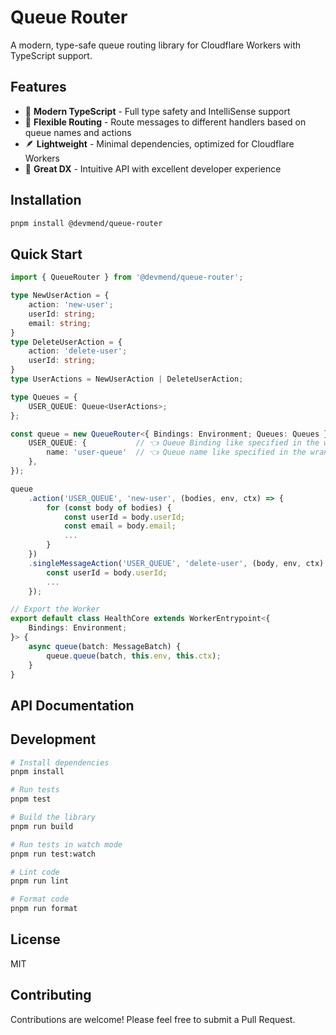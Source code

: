 # Queue Router

A modern, type-safe queue routing library for Cloudflare Workers with TypeScript support.

## Features

- 🚀 **Modern TypeScript** - Full type safety and IntelliSense support
- 🔄 **Flexible Routing** - Route messages to different handlers based on queue names and actions
- 🪶 **Lightweight** - Minimal dependencies, optimized for Cloudflare Workers
- 📝 **Great DX** - Intuitive API with excellent developer experience

## Installation

```bash
pnpm install @devmend/queue-router
```

## Quick Start

```typescript
import { QueueRouter } from '@devmend/queue-router';

type NewUserAction = {
    action: 'new-user';
    userId: string;
    email: string;
}
type DeleteUserAction = {
    action: 'delete-user';
    userId: string;
}
type UserActions = NewUserAction | DeleteUserAction;

type Queues = {
    USER_QUEUE: Queue<UserActions>;
};

const queue = new QueueRouter<{ Bindings: Environment; Queues: Queues }>({
    USER_QUEUE: {           // 👈 Queue Binding like specified in the wrangler config
        name: 'user-queue'  // 👈 Queue name like specified in the wrangler config
    },
});

queue
    .action('USER_QUEUE', 'new-user', (bodies, env, ctx) => {
        for (const body of bodies) {
            const userId = body.userId;
            const email = body.email;
            ...
        }
    })
    .singleMessageAction('USER_QUEUE', 'delete-user', (body, env, ctx) => {
        const userId = body.userId;
        ...
    });

// Export the Worker
export default class HealthCore extends WorkerEntrypoint<{
    Bindings: Environment;
}> {
    async queue(batch: MessageBatch) {
        queue.queue(batch, this.env, this.ctx);
    }
}
```

## API Documentation

## Development

```bash
# Install dependencies
pnpm install

# Run tests
pnpm test

# Build the library
pnpm run build

# Run tests in watch mode
pnpm run test:watch

# Lint code
pnpm run lint

# Format code
pnpm run format
```

## License

MIT

## Contributing

Contributions are welcome! Please feel free to submit a Pull Request.
